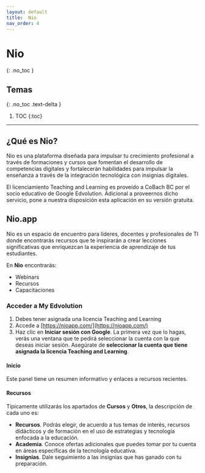 ```yaml
---
layout: default
title:  Nio
nav_order: 4
---
```


# Nio
{: .no_toc }

## Temas
{: .no_toc .text-delta }

1. TOC
{:toc}

---

## ¿Qué es Nio?

Nio es una plataforma diseñada para impulsar tu crecimiento profesional a través de formaciones y cursos que fomentan el desarrollo de competencias digitales y fortalecerán habilidades para impulsar la enseñanza a través de la integración tecnológica con insignias digitales.

El licenciamiento Teaching and Learning es proveído a CoBach BC por el socio educativo de Google Edvolution. Adicional a proveernos dicho servicio, pone a nuestra disposición esta aplicación en su versión gratuita.

## Nio.app

Nio es un espacio de encuentro para líderes, docentes y profesionales de TI donde encontrarás recursos que te inspirarán a crear lecciones significativas que enriquezcan la experiencia de aprendizaje de tus estudiantes.

En **Nio** encontrarás:
- Webinars
- Recursos
- Capacitaciones

### Acceder a My Edvolution

1. Debes tener asignada una licencia Teaching and Learning
1. Accede a [https://nioapp.com/](https://nioapp.com/)
1. Haz clic en **Iniciar sesión con Google**. La primera vez que lo hagas, verás una ventana que te pedirá seleccionar la cuenta con la que deseas iniciar sesión. Asegúrate de **seleccionar la cuenta que tiene asignada la licencia Teaching and Learning**.

#### Inicio

Este panel tiene un resumen informativo y enlaces a recursos recientes.

#### Recursos

Típicamente utilizarás los apartados de **Cursos** y **Otros**, la descripción de cada uno es:

- **Recursos**. Podrás elegir, de acuerdo a tus temas de interés, recursos didácticos y de formación en el uso de estrategias y tecnología enfocada a la educación.
- **Academia**. Conoce ofertas adicionales que puedes tomar por tu cuenta en áreas específicas de la tecnología educativa.
- **Insignias**. Dale seguimiento a las insignias que has ganado con tu preparación.
